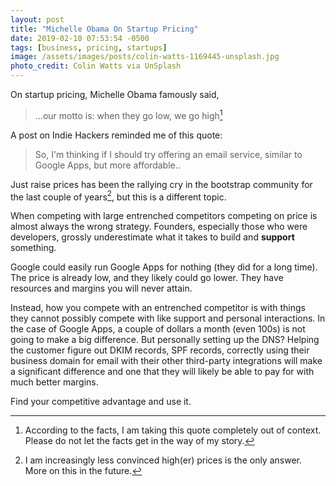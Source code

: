 ```yaml
---
layout: post
title: "Michelle Obama On Startup Pricing"
date: 2019-02-10 07:53:54 -0500
tags: [business, pricing, startups]
image: /assets/images/posts/colin-watts-1169445-unsplash.jpg
photo_credit: Colin Watts via UnSplash
---
```

On startup pricing, Michelle Obama famously said,

> ...our motto is: when they go low, we go high[^1]

A post on Indie Hackers reminded me of this quote:

> So, I'm thinking if I should try offering an email service, similar to Google Apps, but more affordable..

Just raise prices has been the rallying cry in the bootstrap community for the last couple of years[^2], but this is a different topic. 

When competing with large entrenched competitors competing on price is almost always the wrong strategy. Founders, especially those who were developers, grossly underestimate what it takes to build and **support** something. 

Google could easily run Google Apps for nothing (they did for a long time). The price is already low, and they likely could go lower. They have resources and margins you will never attain. 

Instead, how you compete with an entrenched competitor is with things they cannot possibly compete with like support and personal interactions. In the case of Google Apps, a couple of dollars a month (even 100s) is not going to make a big difference. But personally setting up the DNS? Helping the customer figure out DKIM records, SPF records, correctly using their business domain for email with their other third-party integrations will make a significant difference and one that they will likely be able to pay for with much better margins.  

Find your competitive advantage and use it.

[^1]: According to the facts, I am taking this quote completely out of context. Please do not let the facts get in the way of my story.
[^2]: I am increasingly less convinced high(er) prices is the only answer. More on this in the future.
